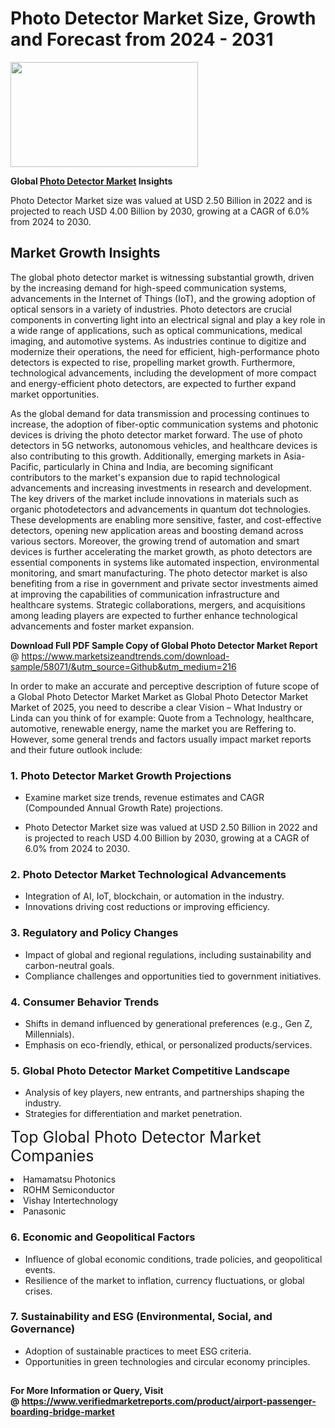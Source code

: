 <H1>Photo Detector Market Size, Growth and Forecast from 2024 - 2031</H1><img class="aligncenter size-medium wp-image-584254" src="https://thirdeyenews.in/wp-content/uploads/2024/09/Global-Market-Research-300x168.jpeg" alt="" width="300" height="168" /><p><strong>Global&nbsp;<a href="https://www.marketsizeandtrends.com/download-sample/58071/&amp;utm_source=Github&utm_medium=216">Photo Detector Market</a> Insights</strong></p><p>Photo Detector Market size was valued at USD 2.50 Billion in 2022 and is projected to reach USD 4.00 Billion by 2030, growing at a CAGR of 6.0% from 2024 to 2030.</p><p><h2>Market Growth Insights</h2> <p>The global photo detector market is witnessing substantial growth, driven by the increasing demand for high-speed communication systems, advancements in the Internet of Things (IoT), and the growing adoption of optical sensors in a variety of industries. Photo detectors are crucial components in converting light into an electrical signal and play a key role in a wide range of applications, such as optical communications, medical imaging, and automotive systems. As industries continue to digitize and modernize their operations, the need for efficient, high-performance photo detectors is expected to rise, propelling market growth. Furthermore, technological advancements, including the development of more compact and energy-efficient photo detectors, are expected to further expand market opportunities. </p> <p>As the global demand for data transmission and processing continues to increase, the adoption of fiber-optic communication systems and photonic devices is driving the photo detector market forward. The use of photo detectors in 5G networks, autonomous vehicles, and healthcare devices is also contributing to this growth. Additionally, emerging markets in Asia-Pacific, particularly in China and India, are becoming significant contributors to the market's expansion due to rapid technological advancements and increasing investments in research and development. The key drivers of the market include innovations in materials such as organic photodetectors and advancements in quantum dot technologies. These developments are enabling more sensitive, faster, and cost-effective detectors, opening new application areas and boosting demand across various sectors. Moreover, the growing trend of automation and smart devices is further accelerating the market growth, as photo detectors are essential components in systems like automated inspection, environmental monitoring, and smart manufacturing. The photo detector market is also benefiting from a rise in government and private sector investments aimed at improving the capabilities of communication infrastructure and healthcare systems. Strategic collaborations, mergers, and acquisitions among leading players are expected to further enhance technological advancements and foster market expansion. </p><p><span class=""><strong>Download Full PDF Sample Copy of Global Photo Detector Market Report</strong> @ <a href="https://www.marketsizeandtrends.com/download-sample/58071/&amp;utm_source=Github&utm_medium=216" target="_blank">https://www.marketsizeandtrends.com/download-sample/58071/&amp;utm_source=Github&utm_medium=216</a></span></p><p>In order to make an accurate and perceptive description of future scope of a Global&nbsp;Photo Detector Market Market as Global&nbsp;Photo Detector Market Market of 2025, you need to describe a clear Vision &ndash; What Industry or Linda can you think of for example: Quote from a Technology, healthcare, automotive, renewable energy, name the market you are Reffering to. However, some general trends and factors usually impact market reports and their future outlook include:</p><h3>1.&nbsp;<strong>Photo Detector Market Growth Projections</strong></h3><ul><li>Examine market size trends, revenue estimates and CAGR (Compounded Annual Growth Rate) projections.</li><li><p>Photo Detector Market size was valued at USD 2.50 Billion in 2022 and is projected to reach USD 4.00 Billion by 2030, growing at a CAGR of 6.0% from 2024 to 2030.</p></li></ul><h3>2.&nbsp;<strong>Photo Detector Market Technological Advancements</strong></h3><ul><li>Integration of AI, IoT, blockchain, or automation in the industry.</li><li>Innovations driving cost reductions or improving efficiency.</li></ul><h3>3.&nbsp;<strong>Regulatory and Policy Changes</strong></h3><ul><li>Impact of global and regional regulations, including sustainability and carbon-neutral goals.</li><li>Compliance challenges and opportunities tied to government initiatives.</li></ul><h3>4.&nbsp;<strong>Consumer Behavior Trends</strong></h3><ul><li>Shifts in demand influenced by generational preferences (e.g., Gen Z, Millennials).</li><li>Emphasis on eco-friendly, ethical, or personalized products/services.</li></ul><h3>5.&nbsp;<strong>Global Photo Detector Market Competitive Landscape</strong></h3><ul><li>Analysis of key players, new entrants, and partnerships shaping the industry.</li><li>Strategies for differentiation and market penetration.</li></ul><p data-pm-slice="1 1 []"><span style="color: inherit; font-family: inherit; font-size: 25px;">Top Global Photo Detector Market Companies</span></p><div class="" data-test-id=""><p><li>Hamamatsu Photonics</li><li> ROHM Semiconductor</li><li> Vishay Intertechnology</li><li> Panasonic</li></p></div><h3>6.&nbsp;<strong>Economic and Geopolitical Factors</strong></h3><ul><li>Influence of global economic conditions, trade policies, and geopolitical events.</li><li>Resilience of the market to inflation, currency fluctuations, or global crises.</li></ul><h3>7.&nbsp;<strong>Sustainability and ESG (Environmental, Social, and Governance)</strong></h3><ul><li>Adoption of sustainable practices to meet ESG criteria.</li><li>Opportunities in green technologies and circular economy principles.</li></ul><h2><strong style="font-size: 14px;">For More Information or Query, Visit @&nbsp;</strong><a style="background-color: #ffffff; font-size: 14px;" href="https://www.marketsizeandtrends.com/report/photo-detector-market/" target="_blank">https://www.verifiedmarketreports.com/product/airport-passenger-boarding-bridge-market</a></h2>
